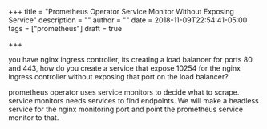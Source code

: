 +++
title = "Prometheus Operator Service Monitor Without Exposing Service"
description = ""
author = ""
date = 2018-11-09T22:54:41-05:00
tags = ["prometheus"]
draft = true

+++

you have nginx ingress controller, its creating a load balancer for ports 80 and 443, how do you create a service that expose 10254 for the nginx ingress controller without exposing that port on the load balancer?

prometheus operator uses service monitors to decide what to scrape. service monitors needs services to find endpoints. We will make a headless service for the nginx monitoring port and point the prometheus service monitor to that.